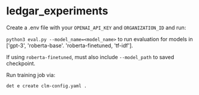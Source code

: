 # ledgar_experiments

Create a .env file with your `OPENAI_API_KEY` and `ORGANIZATION_ID` and run:

`python3 eval.py --model_name=<model_name>` to run evaluation for models in ['gpt-3', 'roberta-base'. 'roberta-finetuned, 'tf-idf'].

If using `roberta-finetuned`, must also include  `--model_path` to saved checkpoint.

Run training job via:

`det e create clm-config.yaml .`
